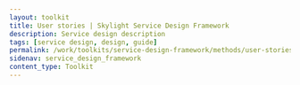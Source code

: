 ```yaml
---
layout: toolkit
title: User stories | Skylight Service Design Framework
description: Service design description
tags: [service design, design, guide]
permalink: /work/toolkits/service-design-framework/methods/user-stories/
sidenav: service_design_framework
content_type: Toolkit
---
```


